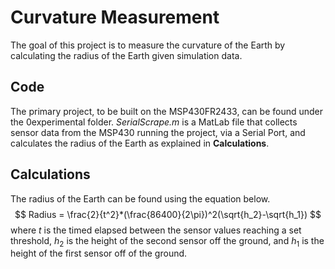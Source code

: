 # Curvature Measurement
The goal of this project is to measure the curvature of the Earth by calculating the radius of the Earth given simulation data.
## Code
The primary project, to be built on the MSP430FR2433, can be found under the 0experimental folder. *SerialScrape.m* is a MatLab file that collects sensor data from the MSP430 running the project, via a Serial Port, and calculates the radius of the Earth as explained in **Calculations**. 

## Calculations
The radius of the Earth can be found using the equation below.
$$
Radius = \frac{2}{t^2}*(\frac{86400}{2\pi})^2(\sqrt{h_2}-\sqrt{h_1})
$$
where $t$ is the timed elapsed between the sensor values reaching a set threshold, $h_2$ is the height of the second sensor off the ground, and $h_1$ is the height of the first sensor off of the ground.
